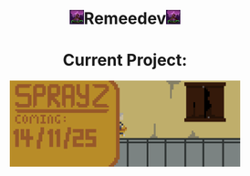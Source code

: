 <h1 align="center"><img src="./designs/tree.gif" width="5%">Remeedev<img src="./designs/tree.gif" width="5%"></h1>
<div align="center">
<h1>Current Project:</h1>
<img src="./designs/sprayz.gif" width="80%">
</div>